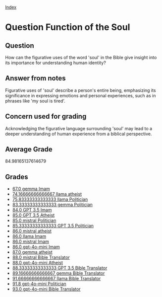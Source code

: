
[Index](../../index.md)
# Question Function of the Soul
## Question
How can the figurative uses of the word 'soul' in the Bible give insight into its importance for understanding human identity?

## Answer from notes
Figurative uses of 'soul' describe a person's entire being, emphasizing its significance in expressing emotions and personal experiences, such as in phrases like 'my soul is tired'.

## Concern used for grading
Acknowledging the figurative language surrounding 'soul' may lead to a deeper understanding of human experience from a biblical perspective.

## Average Grade
84.98165137614679

## Grades
 * [67.0 gemma Imam](../answers/gemma_Imam/Function_of_the_Soul.md)
 * [74.16666666666667 llama atheist](../answers/llama_atheist/Function_of_the_Soul.md)
 * [75.83333333333333 llama Politician](../answers/llama_Politician/Function_of_the_Soul.md)
 * [83.33333333333333 gemma Politician](../answers/gemma_Politician/Function_of_the_Soul.md)
 * [84.0 GPT 3.5 Imam](../answers/GPT_3.5_Imam/Function_of_the_Soul.md)
 * [85.0 GPT 3.5 Atheist](../answers/GPT_3.5_Atheist/Function_of_the_Soul.md)
 * [85.0 mistral Politician](../answers/mistral_Politician/Function_of_the_Soul.md)
 * [85.33333333333333 GPT 3.5 Politician](../answers/GPT_3.5_Politician/Function_of_the_Soul.md)
 * [86.0 mistral atheist](../answers/mistral_atheist/Function_of_the_Soul.md)
 * [86.0 llama Imam](../answers/llama_Imam/Function_of_the_Soul.md)
 * [86.0 mistral Imam](../answers/mistral_Imam/Function_of_the_Soul.md)
 * [86.0 gpt-4o-mini Imam](../answers/gpt-4o-mini_Imam/Function_of_the_Soul.md)
 * [87.0 gemma atheist](../answers/gemma_atheist/Function_of_the_Soul.md)
 * [88.0 mistral Bible Translator](../answers/mistral_Bible_Translator/Function_of_the_Soul.md)
 * [88.0 gpt-4o-mini Atheist](../answers/gpt-4o-mini_Atheist/Function_of_the_Soul.md)
 * [88.33333333333333 GPT 3.5 Bible Translator](../answers/GPT_3.5_Bible_Translator/Function_of_the_Soul.md)
 * [89.16666666666667 gemma Bible Translator](../answers/gemma_Bible_Translator/Function_of_the_Soul.md)
 * [91.66666666666667 llama Bible Translator](../answers/llama_Bible_Translator/Function_of_the_Soul.md)
 * [91.8 gpt-4o-mini Politician](../answers/gpt-4o-mini_Politician/Function_of_the_Soul.md)
 * [93.0 gpt-4o-mini Bible Translator](../answers/gpt-4o-mini_Bible_Translator/Function_of_the_Soul.md)
